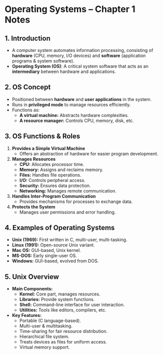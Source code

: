 # Operating Systems – Chapter 1 Notes  

## 1. Introduction  
- A computer system automates information processing, consisting of **hardware** (CPU, memory, I/O devices) and **software** (application programs & system software).  
- **Operating System (OS)**: A critical system software that acts as an **intermediary** between hardware and applications.  

## 2. OS Concept  
- Positioned between **hardware** and **user applications** in the system.  
- Runs in **privileged mode** to manage resources efficiently.  
- Functions as:  
  - **A virtual machine:** Abstracts hardware complexities.  
  - **A resource manager:** Controls CPU, memory, disk, etc.  

## 3. OS Functions & Roles  
1. **Provides a Simple Virtual Machine**  
   - Offers an abstraction of hardware for easier program development.  
2. **Manages Resources**  
   - **CPU:** Allocates processor time.  
   - **Memory:** Assigns and reclaims memory.  
   - **Files:** Handles file operations.  
   - **I/O:** Controls peripheral access.  
   - **Security:** Ensures data protection.  
   - **Networking:** Manages remote communication.  
3. **Handles Inter-Program Communication**  
   - Provides mechanisms for processes to exchange data.  
4. **Protects the System**  
   - Manages user permissions and error handling.  

## 4. Examples of Operating Systems  
- **Unix (1969):** First written in C, multi-user, multi-tasking.  
- **Linux (1991):** Open-source Unix variant.  
- **Mac OS:** GUI-based, Unix kernel.  
- **MS-DOS:** Early single-user OS.  
- **Windows:** GUI-based, evolved from DOS.  

## 5. Unix Overview    
- **Main Components:**  
  - **Kernel:** Core part, manages resources.  
  - **Libraries:** Provide system functions.  
  - **Shell:** Command-line interface for user interaction.  
  - **Utilities:** Tools like editors, compilers, etc.  
- **Key Features:**  
  - Portable (C language-based).  
  - Multi-user & multitasking.  
  - Time-sharing for fair resource distribution.  
  - Hierarchical file system.  
  - Treats devices as files for uniform access.  
  - Virtual memory support.  
